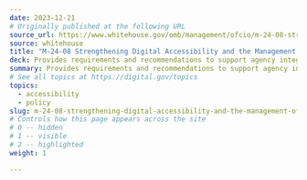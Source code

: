 ```yaml
---
date: 2023-12-21
# Originally published at the following URL
source_url: https://www.whitehouse.gov/omb/management/ofcio/m-24-08-strengthening-digital-accessibility-and-the-management-of-section-508-of-the-rehabilitation-act/
source: whitehouse
title: "M-24-08 Strengthening Digital Accessibility and the Management of Section 508 of the Rehabilitation Act"
deck: Provides requirements and recommendations to support agency integration of digital accessibility into their missions and operations, helping government technology and information resources better serve a diverse public and federal workforce.
summary: Provides requirements and recommendations to support agency integration of digital accessibility into their missions and operations, helping government technology and information resources better serve a diverse public and federal workforce.
# See all topics at https://digital.gov/topics
topics:
  - accessibility
  - policy
slug: m-24-08-strengthening-digital-accessibility-and-the-management-of-section-508-of-the-rehabilitation-act
# Controls how this page appears across the site
# 0 -- hidden
# 1 -- visible
# 2 -- highlighted
weight: 1

---
```


